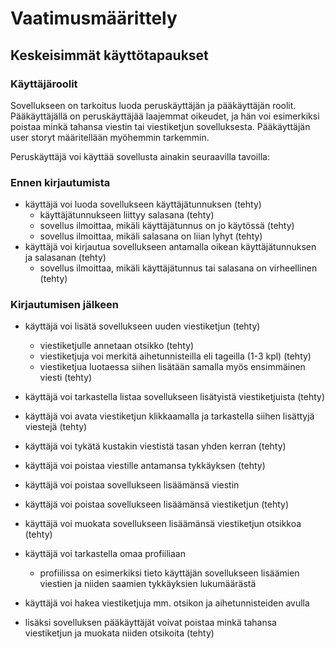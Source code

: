 # Vaatimusmäärittely

## Keskeisimmät käyttötapaukset

### Käyttäjäroolit

Sovellukseen on tarkoitus luoda peruskäyttäjän ja pääkäyttäjän roolit. Pääkäyttäjällä on peruskäyttäjää laajemmat oikeudet, ja hän voi esimerkiksi poistaa minkä tahansa viestin tai viestiketjun sovelluksesta. Pääkäyttäjän user storyt määritellään myöhemmin tarkemmin.

Peruskäyttäjä voi käyttää sovellusta ainakin seuraavilla tavoilla:

### Ennen kirjautumista

- käyttäjä voi luoda sovellukseen käyttäjätunnuksen (tehty)
  - käyttäjätunnukseen liittyy salasana (tehty)
  - sovellus ilmoittaa, mikäli käyttäjätunnus on jo käytössä (tehty)
  - sovellus ilmoittaa, mikäli salasana on liian lyhyt (tehty)
- käyttäjä voi kirjautua sovellukseen antamalla oikean käyttäjätunnuksen ja salasanan (tehty)
  - sovellus ilmoittaa, mikäli käyttäjätunnus tai salasana on virheellinen (tehty)

### Kirjautumisen jälkeen

- käyttäjä voi lisätä sovellukseen uuden viestiketjun (tehty)
  - viestiketjulle annetaan otsikko (tehty)
  - viestiketjuja voi merkitä aihetunnisteilla eli tageilla (1-3 kpl) (tehty)
  - viestiketjua luotaessa siihen lisätään samalla myös ensimmäinen viesti (tehty)
- käyttäjä voi tarkastella listaa sovellukseen lisätyistä viestiketjuista (tehty)
- käyttäjä voi avata viestiketjun klikkaamalla ja tarkastella siihen lisättyjä viestejä (tehty)
- käyttäjä voi tykätä kustakin viestistä tasan yhden kerran (tehty)
- käyttäjä voi poistaa viestille antamansa tykkäyksen (tehty)
- käyttäjä voi poistaa sovellukseen lisäämänsä viestin
- käyttäjä voi poistaa sovellukseen lisäämänsä viestiketjun (tehty)
- käyttäjä voi muokata sovellukseen lisäämänsä viestiketjun otsikkoa (tehty)
- käyttäjä voi tarkastella omaa profiiliaan
  - profiilissa on esimerkiksi tieto käyttäjän sovellukseen lisäämien viestien ja niiden saamien tykkäyksien lukumäärästä
- käyttäjä voi hakea viestiketjuja mm. otsikon ja aihetunnisteiden avulla

- lisäksi sovelluksen pääkäyttäjät voivat poistaa minkä tahansa viestiketjun ja muokata niiden otsikoita (tehty)
